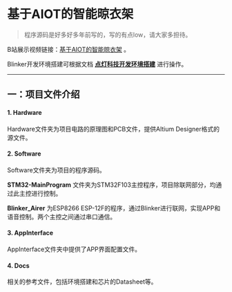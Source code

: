 # 基于AIOT的智能晾衣架

> 程序源码是好多好多年前写的，写的有点low，请大家多担待。

B站展示视频链接：[基于AIOT的智能晾衣架](https://www.bilibili.com/video/BV1ET4y1R7vF/?spm_id_from=333.999.0.0&vd_source=5d0dd24722835df97c44f4058436cf53) 。

Blinker开发环境搭建可根据文档 **[点灯科技开发环境搭建](https://www.songhailong.cn/2022/05/%E7%82%B9%E7%81%AF%E7%A7%91%E6%8A%80%E5%BC%80%E5%8F%91%E7%8E%AF%E5%A2%83%E6%90%AD%E5%BB%BA/)** 进行操作。

---

## 一：项目文件介绍

#### 1. **Hardware**

Hardware文件夹为项目电路的原理图和PCB文件，提供Altium Designer格式的源文件。

#### 2. **Software**

Software文件夹为项目的程序源码。

**STM32-MainProgram** 文件夹为STM32F103主控程序，项目除联网部分，均通过此主控进行控制。

**Blinker_Airer** 为ESP8266 ESP-12F的程序，通过Blinker进行联网，实现APP和语音控制。两个主控之间通过串口通信。

#### 3. AppInterface

AppInterface文件夹中提供了APP界面配置文件。

#### 4. Docs

相关的参考文件，包括环境搭建和芯片的Datasheet等。